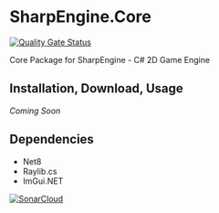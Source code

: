 # SharpEngine.Core

[![Quality Gate Status](https://sonarcloud.io/api/project_badges/measure?project=SharpEngine_SharpEngine.Core&metric=alert_status)](https://sonarcloud.io/summary/new_code?id=SharpEngine_SharpEngine.Core)

Core Package for SharpEngine - C# 2D Game Engine

## Installation, Download, Usage

*Coming Soon*

## Dependencies

- Net8
- Raylib.cs
- ImGui.NET

[![SonarCloud](https://sonarcloud.io/images/project_badges/sonarcloud-white.svg)](https://sonarcloud.io/summary/new_code?id=SharpEngine_SharpEngine.Core)